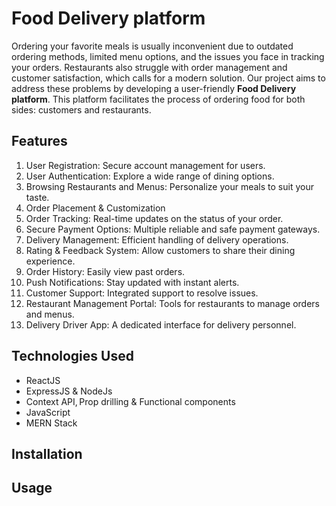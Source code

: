 # Food Delivery platform
 Ordering your favorite meals is usually inconvenient due to outdated ordering methods, limited menu options, and the issues you face in tracking your orders. Restaurants also struggle with order management and customer satisfaction, which calls for a modern solution. Our project aims to address these problems by developing a user-friendly **Food Delivery platform**. This platform facilitates the process of ordering food for both sides: customers and restaurants.
 
 ## Features
1. User Registration: Secure account management for users.
2. User Authentication: Explore a wide range of dining options.
3. Browsing Restaurants and Menus: Personalize your meals to suit your taste.
4. Order Placement & Customization
5. Order Tracking: Real-time updates on the status of your order.
6. Secure Payment Options: Multiple reliable and safe payment gateways.
7. Delivery Management: Efficient handling of delivery operations.
8. Rating & Feedback System: Allow customers to share their dining experience.
9. Order History: Easily view past orders.
10. Push Notifications: Stay updated with instant alerts.
11. Customer Support: Integrated support to resolve issues.
12. Restaurant Management Portal: Tools for restaurants to manage orders and menus.
13. Delivery Driver App: A dedicated interface for delivery personnel.

## Technologies Used
- ReactJS 
- ExpressJS & NodeJs 
- Context API, Prop drilling & Functional components 
- JavaScript 
- MERN Stack 

## Installation

## Usage
